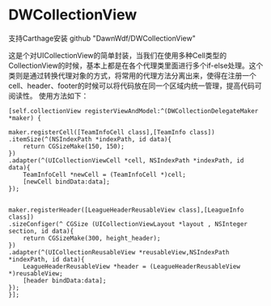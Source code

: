 # DWCollectionView

支持Carthage安装 github "DawnWdf/DWCollectionView"

这是个对UICollectionView的简单封装，当我们在使用多种Cell类型的CollectionView的时候，基本上都是在各个代理类里面进行多个if-else处理。这个类则是通过转换代理对象的方式，将常用的代理方法分离出来，使得在注册一个cell、header、footer的时候可以将代码放在同一个区域内统一管理，提高代码可阅读性。 使用方法如下：

    [self.collectionView registerViewAndModel:^(DWCollectionDelegateMaker *maker) {
    
    maker.registerCell([TeamInfoCell class],[TeamInfo class])
    .itemSize(^(NSIndexPath *indexPath, id data){
        return CGSizeMake(150, 150);
    })
    .adapter(^(UICollectionViewCell *cell, NSIndexPath *indexPath, id data){
        TeamInfoCell *newCell = (TeamInfoCell *)cell;
        [newCell bindData:data];
    });
    
    
    maker.registerHeader([LeagueHeaderReusableView class],[LeagueInfo class])
    .sizeConfiger(^ CGSize (UICollectionViewLayout *layout , NSInteger section, id data){
        return CGSizeMake(300, height_header);
    })
    .adapter(^(UICollectionReusableView *reusableView,NSIndexPath *indexPath, id data){
        LeagueHeaderReusableView *header = (LeagueHeaderReusableView *)reusableView;
        [header bindData:data];
    });
    }];

